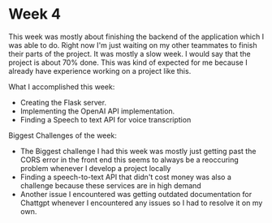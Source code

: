# Week 4
This week was mostly about finishing the backend of the application which I was able to do. Right now I'm just waiting on my other teammates to finish their parts of the project. It was mostly a slow week.
I would say that the project is about 70% done. This was kind of expected for me because I already have experience working on a project like this.

What I accomplished this week:
- Creating the Flask server.
- Implementing the OpenAI API implementation.
- Finding a Speech to text API for voice transcription

Biggest Challenges of the week:
-  The Biggest challenge I had this week was mostly just getting past the CORS error in the front end this seems to always be a reoccuring problem whenever I develop a project locally
-  Finding a speech-to-text API that didn't cost money was also a challenge because these services are in high demand
-  Another issue I encountered was getting outdated documentation for Chattgpt whenever I encountered any issues so I had to resolve  it on my own.
